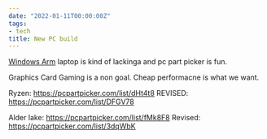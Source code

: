 ```yaml
---
date: "2022-01-11T00:00:00Z"
tags:
- tech
title: New PC build
---
```


[Windows Arm](2021/07/09/windowsarm.html) laptop is kind of lackinga and pc part picker is fun.

Graphics Card Gaming is a non goal. Cheap performacne is what we want. 

Ryzen: https://pcpartpicker.com/list/dHt4t8
 REVISED: https://pcpartpicker.com/list/DFGV78
 
Alder lake: https://pcpartpicker.com/list/fMk8F8
  Revised: https://pcpartpicker.com/list/3dqWbK
